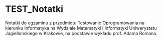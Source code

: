 # TEST_Notatki
Notatki do egzaminu z przedmiotu Testowanie Oprogramowania na kierunku Informatyka na Wydziale Matematyki i Informatyki Uniwerystetu Jagiellońskiego w Krakowie, na podstawie wykładu prof. Adama Romana.

